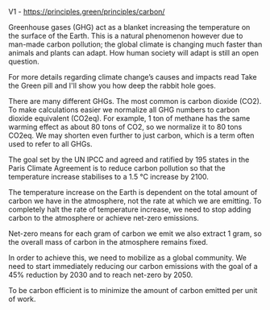 V1 - https://principles.green/principles/carbon/ 

Greenhouse gases (GHG) act as a blanket increasing the temperature on the surface of the Earth. This is a natural phenomenon however due to man-made carbon pollution; the global climate is changing much faster than animals and plants can adapt. How human society will adapt is still an open question.

For more details regarding climate change’s causes and impacts read Take the Green pill and I'll show you how deep the rabbit hole goes.

There are many different GHGs. The most common is carbon dioxide (CO2). To make calculations easier we normalize all GHG numbers to carbon dioxide equivalent (CO2eq). For example, 1 ton of methane has the same warming effect as about 80 tons of CO2, so we normalize it to 80 tons CO2eq. We may shorten even further to just carbon, which is a term often used to refer to all GHGs.

The goal set by the UN IPCC and agreed and ratified by 195 states in the Paris Climate Agreement is to reduce carbon pollution so that the temperature increase stabilises to a 1.5 °C increase by 2100.

The temperature increase on the Earth is dependent on the total amount of carbon we have in the atmosphere, not the rate at which we are emitting. To completely halt the rate of temperature increase, we need to stop adding carbon to the atmosphere or achieve net-zero emissions.

Net-zero means for each gram of carbon we emit we also extract 1 gram, so the overall mass of carbon in the atmosphere remains fixed.

In order to achieve this, we need to mobilize as a global community. We need to start immediately reducing our carbon emissions with the goal of a 45% reduction by 2030 and to reach net-zero by 2050.

To be carbon efficient is to minimize the amount of carbon emitted per unit of work.
